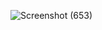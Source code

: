 
![Screenshot (653)](https://user-images.githubusercontent.com/73128205/167558535-2f809ed1-0cfc-46ef-bdab-adb628b5da42.png)
